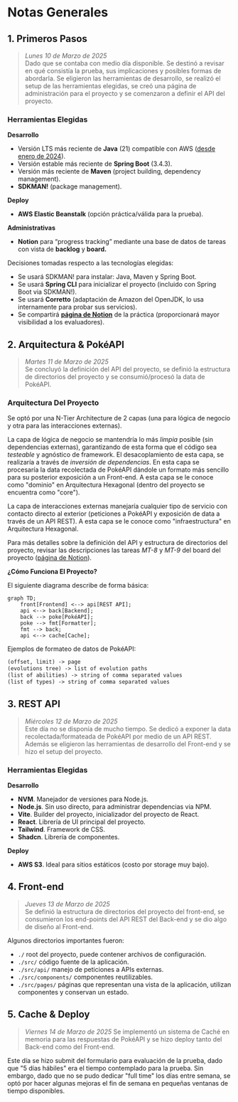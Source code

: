 # Notas Generales

## 1. Primeros Pasos 

> *Lunes 10 de Marzo de 2025*\
> Dado que se contaba con medio día disponible. Se destinó a revisar en qué consistía la prueba, sus
> implicaciones y posibles formas de abordarla. Se eligieron las herramientas de desarrollo, se realizó el setup de
> las herramientas elegidas, se creó una página de administración para el proyecto y se comenzaron a
> definir el API del proyecto.

### Herramientas Elegidas

**Desarrollo**

- Versión LTS más reciente de **Java** (21) compatible con AWS ([desde enero de 2024](https://docs.aws.amazon.com/elasticbeanstalk/latest/platforms/platform-history-javase.html)).
- Versión estable más reciente de **Spring Boot** (3.4.3).
- Versión más reciente de **Maven** (project building, dependency management).
- **SDKMAN!** (package management).

**Deploy**

- **AWS Elastic Beanstalk** (opción práctica/válida para la prueba).

**Administrativas**

- **Notion** para “progress tracking” mediante una base de datos de tareas con vista de **backlog** y **board.**

Decisiones tomadas respecto a las tecnologías elegidas:

- Se usará SDKMAN! para instalar: Java, Maven y Spring Boot.
- Se usará **Spring CLI** para inicializar el proyecto (incluido con Spring Boot via SDKMAN!).
- Se usará **Corretto** (adaptación de Amazon del OpenJDK, lo usa internamente para probar sus servicios).
- Se compartirá **[página de Notion](https://fleyva.notion.site/1b377f27d8f480a68e0ac479a516e15f)** de la práctica (proporcionará mayor visibilidad a los evaluadores).

## 2. Arquitectura & PokéAPI

> *Martes 11 de Marzo de 2025*\
> Se concluyó la definición del API del proyecto, se definió la estructura de directorios del proyecto
> y se consumió/procesó la data de PokéAPI.

### Arquitectura Del Proyecto

Se optó por una N-Tier Architecture de 2 capas (una para lógica de negocio y otra para las interacciones externas).

La capa de lógica de negocio se mantendría lo más *limpia* posible (sin dependencias externas), garantizando de
esta forma que el código sea *testeable* y agnóstico de framework. El desacoplamiento de esta capa, se realizaría
a través de *inversión de dependencias*. En esta capa se procesaría la data recolectada de PokéAPI dándole un formato
más sencillo para su posterior exposición a un Front-end. A esta capa se le conoce como "dominio" en Arquitectura
Hexagonal (dentro del proyecto se encuentra como "core").

La capa de interacciones externas manejaría cualquier tipo de servicio con contacto directo al exterior (peticiones
a PokéAPI y exposición de data a través de un API REST). A esta capa se le conoce como "infraestructura" en
Arquitectura Hexagonal.

Para más detalles sobre la definición del API y estructura de directorios del proyecto, revisar las descripciones
las tareas *MT-8* y *MT-9* del board del proyecto ([página de Notion](https://fleyva.notion.site/1b377f27d8f480a68e0ac479a516e15f)).

**¿Cómo Funciona El Proyecto?**

El siguiente diagrama describe de forma básica:

~~~mermaid
graph TD;
    front[Frontend] <--> api[REST API];
    api <--> back[Backend];
    back --> poke[PokéAPI];
    poke --> fmt[Formatter];
    fmt --> back;
    api <--> cache[Cache];
~~~

Ejemplos de formateo de datos de PokéAPI:

~~~txt
(offset, limit) -> page
(evolutions tree) -> list of evolution paths
(list of abilities) -> string of comma separated values
(list of types) -> string of comma separated values
~~~

## 3. REST API

> *Miércoles 12 de Marzo de 2025*\
> Este día no se disponía de mucho tiempo. Se dedicó a exponer la data recolectada/formateada de PokéAPI por medio
> de un API REST. Además se eligieron las herramientas de desarrollo del Front-end y se hizo el setup del proyecto. 

### Herramientas Elegidas

**Desarrollo**

- **NVM**. Manejador de versiones para Node.js.
- **Node.js**. Sin uso directo, para administrar dependencias via NPM.
- **Vite**. Builder del proyecto, inicializador del proyecto de React.
- **React**. Librería de UI principal del proyecto.
- **Tailwind**. Framework de CSS.
- **Shadcn**. Librería de componentes.

**Deploy**

- **AWS S3**. Ideal para sitios estáticos (costo por storage muy bajo).

## 4. Front-end

> *Jueves 13 de Marzo de 2025*\
> Se definió la estructura de directorios del proyecto del front-end, se consumieron los end-points del API REST
> del Back-end y se dio algo de diseño al Front-end.

Algunos directorios importantes fueron:

- `./` root del proyecto, puede contener archivos de configuración.
- `./src/` código fuente de la aplicación.
- `./src/api/` manejo de peticiones a APIs externas.
- `./src/components/` componentes reutilizables.
- `./src/pages/` páginas que representan una vista de la aplicación, utilizan componentes y conservan un estado.

## 5. Cache & Deploy

> *Viernes 14 de Marzo de 2025*
> Se implementó un sistema de Caché en memoria para las respuestas de PokéAPI y se hizo deploy tanto del
> Back-end como del Front-end.

Este día se hizo submit del formulario para evaluación de la prueba, dado que "5 días hábiles" era el tiempo
contemplado para la prueba. Sin embargo, dado que no se pudo dedicar "full time" los días entre semana, se optó por
hacer algunas mejoras el fin de semana en pequeñas ventanas de tiempo disponibles.
